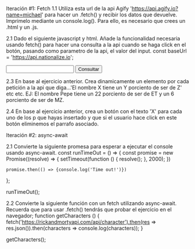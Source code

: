 Iteración #1: Fetch
1.1 Utiliza esta url de la api Agify 'https://api.agify.io?name=michael' para 
hacer un .fetch() y recibir los datos que devuelve. Imprimelo mediante un 
console.log(). Para ello, es necesario que crees un .html y un .js.

2.1 Dado el siguiente javascript y html. Añade la funcionalidad necesaria usando 
fetch() para hacer una consulta a la api cuando se haga click en el botón, 
pasando como parametro de la api, el valor del input.
const baseUrl = 'https://api.nationalize.io';

<!DOCTYPE html>
<html lang="en">
<head>
    <meta charset="UTF-8">
    <meta name="viewport" content="width=device-width, initial-scale=1.0">
    <title>Document</title>
</head>
<body>
    <input type="text">
    <button>Consultar</button>
</body>
</html>

2.3 En base al ejercicio anterior. Crea dinamicamente un elemento  por cada petición 
a la api que diga...'El nombre X tiene un Y porciento de ser de Z' etc etc.
EJ: El nombre Pepe tiene un 22 porciento de ser de ET y un 6 porciento de ser 
de MZ.

2.4 En base al ejercicio anterior, crea un botón con el texto 'X' para cada uno 
de los p que hayas insertado y que si el usuario hace click en este botón 
eliminemos el parrafo asociado.




Iteración #2: async-await

2.1 Convierte la siguiente promesa para esperar a ejecutar el console usando 
async-await.
const runTimeOut = () => {
    const promise = new Promise((resolve) => {
        setTimeout(function () {
            resolve();
        }, 2000);
    })

    promise.then(() => {console.log('Time out!')})
};

runTimeOut();

2.2 Convierte la siguiente función con un fetch utilizando async-await. 
Recuerda que para usar .fetch() tendrás que probar el ejercicio en el navegador;
function getCharacters () {
    fetch('https://rickandmortyapi.com/api/character').then(res => res.json()).then(characters => console.log(characters));
}

getCharacters();


